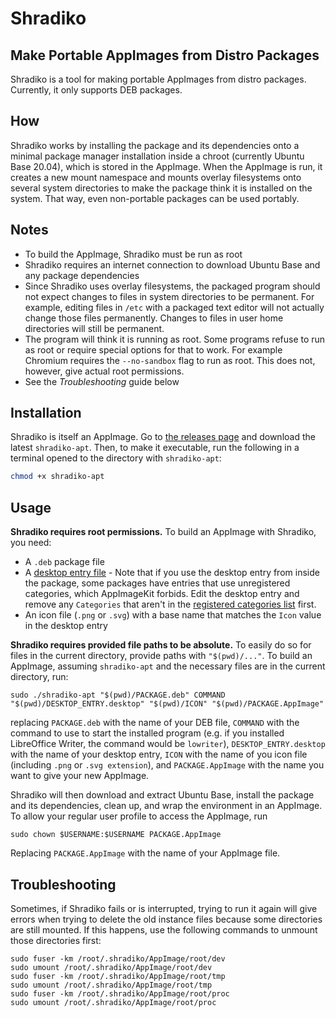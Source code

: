 # Shradiko
## Make Portable AppImages from Distro Packages

Shradiko is a tool for making portable AppImages from distro packages. Currently, it only supports DEB packages.

## How

Shradiko works by installing the package and its dependencies onto a minimal package manager installation inside a chroot (currently Ubuntu Base 20.04), which is stored in the AppImage. When the AppImage is run, it creates a new mount namespace and mounts overlay filesystems onto several system directories to make the package think it is installed on the system. That way, even non-portable packages can be used portably.

## Notes

* To build the AppImage, Shradiko must be run as root
* Shradiko requires an internet connection to download Ubuntu Base and any package dependencies
* Since Shradiko uses overlay filesystems, the packaged program should not expect changes to files in system directories to be permanent. For example, editing files in `/etc` with a packaged text editor will not actually change those files permanently. Changes to files in user home directories will still be permanent.
* The program will think it is running as root. Some programs refuse to run as root or require special options for that to work. For example Chromium requires the `--no-sandbox` flag to run as root. This does not, however, give actual root permissions.
* See the *Troubleshooting* guide below

## Installation

Shradiko is itself an AppImage. Go to [the releases page](https://github.com/universe-software/shradiko/releases) and download the latest `shradiko-apt`. Then, to make it executable, run the following in a terminal opened to the directory with `shradiko-apt`:

```bash
chmod +x shradiko-apt
```

## Usage

**Shradiko requires root permissions.** To build an AppImage with Shradiko, you need:

* A `.deb` package file
* A [desktop entry file](https://wiki.archlinux.org/title/Desktop_entries) - Note that if you use the desktop entry from inside the package, some packages have entries that use unregistered categories, which AppImageKit forbids. Edit the desktop entry and remove any `Categories` that aren't in the [registered categories list](https://specifications.freedesktop.org/menu-spec/latest/apa.html) first.
* An icon file (`.png` or `.svg`) with a base name that matches the `Icon` value in the desktop entry

**Shradiko requires provided file paths to be absolute.** To easily do so for files in the current directory, provide paths with `"$(pwd)/..."`. To build an AppImage, assuming `shradiko-apt` and the necessary files are in the current directory, run:

```
sudo ./shradiko-apt "$(pwd)/PACKAGE.deb" COMMAND "$(pwd)/DESKTOP_ENTRY.desktop" "$(pwd)/ICON" "$(pwd)/PACKAGE.AppImage"
```

replacing `PACKAGE.deb` with the name of your DEB file, `COMMAND` with the command to use to start the installed program (e.g. if you installed LibreOffice Writer, the command would be `lowriter`), `DESKTOP_ENTRY.desktop` with the name of your desktop entry, `ICON` with the name of you icon file (including `.png` or `.svg extension`), and `PACKAGE.AppImage` with the name you want to give your new AppImage.

Shradiko will then download and extract Ubuntu Base, install the package and its dependencies, clean up, and wrap the environment in an AppImage. To allow your regular user profile to access the AppImage, run

```
sudo chown $USERNAME:$USERNAME PACKAGE.AppImage
```

Replacing `PACKAGE.AppImage` with the name of your AppImage file.

## Troubleshooting

Sometimes, if Shradiko fails or is interrupted, trying to run it again will give errors when trying to delete the old instance files because some directories are still mounted. If this happens, use the following commands to unmount those directories first:

```
sudo fuser -km /root/.shradiko/AppImage/root/dev
sudo umount /root/.shradiko/AppImage/root/dev
sudo fuser -km /root/.shradiko/AppImage/root/tmp
sudo umount /root/.shradiko/AppImage/root/tmp
sudo fuser -km /root/.shradiko/AppImage/root/proc
sudo umount /root/.shradiko/AppImage/root/proc
```